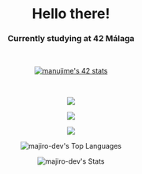 <h1 align="center">Hello there!</h1>

<h3 align="center">Currently studying at 42 Málaga </h3>
<br>
<p align="center">
<a href="https://github.com/oakoudad/badge42"><img src="https://badge.mediaplus.ma/darkblue/manujime?1337Badge=off&UM6P=off" alt="manujime's 42 stats" /></a>
</p>
<br>

<p align="center">
  <a href="https://skillicons.dev">
    <img src="https://skillicons.dev/icons?i=git,vim,vscode,visualstudio,docker,linux,postgres,bash" />
  </a>
</p>
<p align="center">
  <a href="https://skillicons.dev">
    <img src="https://skillicons.dev/icons?i=c,cpp,cs,js,html,css,py,django" />
  </a>
</p>
<p align="center">
  <a href="https://skillicons.dev">
    <img src="https://skillicons.dev/icons?i=ableton,blender,ps,unity" />
  </a>
</p>

 <!-- https://gh-stats-gen.vercel.app/ -->
<div align="center">
    
![majiro-dev's Top Languages](https://github-readme-stats.vercel.app/api/top-langs/?username=majiro-dev&theme=vue-dark&show_icons=true&hide_border=true&layout=compact)
    
![majiro-dev's Stats](https://github-readme-stats.vercel.app/api?username=majiro-dev&theme=vue-dark&show_icons=true&hide_border=true&count_private=true)

<!-- ![majiro-dev's Streak](https://github-readme-streak-stats.herokuapp.com/?user=majiro-dev&theme=vue-dark&hide_border=true) -->

</div>
<!--
<div style="display: flex; flex-direction: row; align-items: center;flex-wrap: wrap">
    <div>
  <p align="center"><img src="https://github-readme-stats.vercel.app/api/top-langs?username=majiro-dev&show_icons=true&locale=en&layout=compact&token=${process.env.PAT_1}" alt="majiro-dev" /></p>
</div>
<div>
  <p align="center"><img src="https://github-readme-stats.vercel.app/api?username=majiro-dev&show_icons=true&locale=en&token=${process.env.PAT_1}" alt="majiro-dev" /></p>
</div>
    <div>
      <p align="center"><img src="https://streak-stats.demolab.com/?usermajiro-dev" alt="GitHub Streak"><p>
    </div>
</div>
-->







<!--
this is a ✨ _special_ ✨ repository because its `README.md` (this file) appears on your GitHub profile.

Here are some ideas to get you started:

- 🔭 I’m currently studying Software Developer in **<a href="https://www.42malaga.com/"> 42 Malaga</a>**
- 🌱 I’m currently learning ...
- 👯 I’m looking to collaborate on ...
- 🤔 I’m looking for help with ...
- 💬 Ask me about ...
- 📫 How to reach me: ...
- 😄 Pronouns: ...
- ⚡ Fun fact: ...
....
-->

